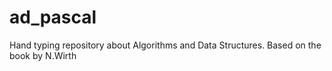 # ad_pascal
Hand typing repository about Algorithms and Data Structures. Based on the book by N.Wirth
